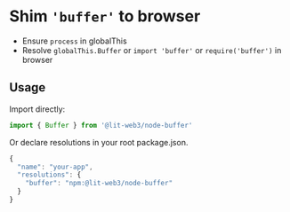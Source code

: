 # Shim `'buffer'` to browser

- Ensure `process` in globalThis
- Resolve `globalThis.Buffer` or `import 'buffer'` or `require('buffer')` in browser

## Usage

Import directly:

```javascript
import { Buffer } from '@lit-web3/node-buffer'
```

Or declare resolutions in your root package.json.

```javascript
{
  "name": "your-app",
  "resolutions": {
    "buffer": "npm:@lit-web3/node-buffer"
  }
}
```
